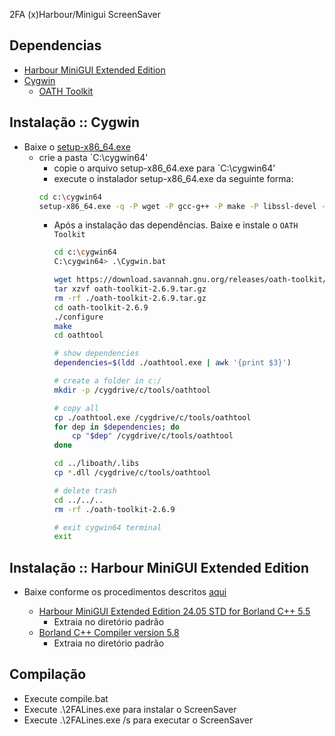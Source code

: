 2FA (x)Harbour/Minigui ScreenSaver

## Dependencias

- [Harbour MiniGUI Extended Edition](https://hmgextended.com/)
- [Cygwin](https://cygwin.com/)
    - [OATH Toolkit](https://savannah.nongnu.org/projects/oath-toolkit/#devtools)

## Instalação :: Cygwin

- Baixe o [setup-x86_64.exe](https://cygwin.com/setup-x86_64.exe)
    - crie a pasta `C:\cygwin64\'
        - copie o arquivo setup-x86_64.exe para `C:\cygwin64\'
        - execute o instalador setup-x86_64.exe da seguinte forma:
        ```bash
        cd c:\cygwin64
        setup-x86_64.exe -q -P wget -P gcc-g++ -P make -P libssl-devel -P zlib-devel -P ldd
        ```
      - Após a instalação das dependências. Baixe e instale o `OATH Toolkit`

        ```bash
        cd c:\cygwin64
        C:\cygwin64> .\Cygwin.bat
        ```
        
        ```bash
        wget https://download.savannah.gnu.org/releases/oath-toolkit/oath-toolkit-2.6.9.tar.gz
        tar xzvf oath-toolkit-2.6.9.tar.gz
        rm -rf ./oath-toolkit-2.6.9.tar.gz
        cd oath-toolkit-2.6.9
        ./configure
        make
        cd oathtool
        
        # show dependencies
        dependencies=$(ldd ./oathtool.exe | awk '{print $3}')
        
        # create a folder in c:/
        mkdir -p /cygdrive/c/tools/oathtool
        
        # copy all
        cp ./oathtool.exe /cygdrive/c/tools/oathtool
        for dep in $dependencies; do
            cp "$dep" /cygdrive/c/tools/oathtool
        done
        
        cd ../liboath/.libs
        cp *.dll /cygdrive/c/tools/oathtool
        
        # delete trash
        cd ../../..
        rm -rf ./oath-toolkit-2.6.9
        
        # exit cygwin64 terminal
        exit        
        ```

## Instalação :: Harbour MiniGUI Extended Edition

- Baixe conforme os procedimentos descritos [aqui](https://hmgextended.com/download.html)

    - [Harbour MiniGUI Extended Edition 24.05 STD for Borland C++ 5.5](https://hmgextended.com/files/CONTRIB/hmg-24.06-pro.7z)
      - Extraia no diretório padrão     
    - [Borland C++ Compiler version 5.8](https://hmgextended.com/files/MISC/bcc582.zip)
      - Extraia no diretório padrão

## Compilação 

- Execute compile.bat
 - Execute .\2FALines.exe para instalar o ScreenSaver
 - Execute .\2FALines.exe /s para executar o ScreenSaver

